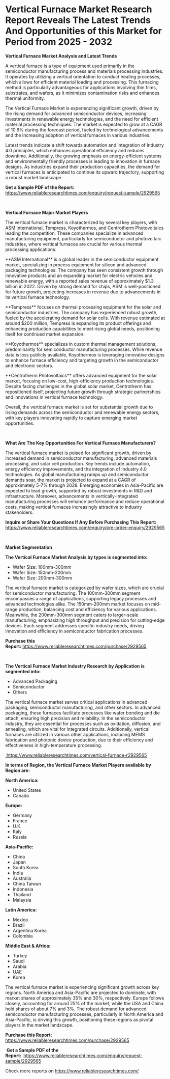 <p><h1>Vertical Furnace Market Research Report Reveals The Latest Trends And Opportunities of this Market for Period from 2025 - 2032</h1></p><p><strong>Vertical Furnace Market Analysis and Latest Trends</strong></p>
<p><p>A vertical furnace is a type of equipment used primarily in the semiconductor manufacturing process and materials processing industries. It operates by utilizing a vertical orientation to conduct heating processes, which allows for efficient material loading and processing. This furnacing method is particularly advantageous for applications involving thin films, substrates, and wafers, as it minimizes contamination risks and enhances thermal uniformity.</p><p>The Vertical Furnace Market is experiencing significant growth, driven by the rising demand for advanced semiconductor devices, increasing investments in renewable energy technologies, and the need for efficient material processing techniques. The market is expected to grow at a CAGR of 10.6% during the forecast period, fueled by technological advancements and the increasing adoption of vertical furnaces in various industries. </p><p>Latest trends indicate a shift towards automation and integration of Industry 4.0 principles, which enhances operational efficiency and reduces downtime. Additionally, the growing emphasis on energy-efficient systems and environmentally friendly processes is leading to innovation in furnace designs. As industries expand their production capacities, the demand for vertical furnaces is anticipated to continue its upward trajectory, supporting a robust market landscape.</p></p>
<p><strong>Get a Sample PDF of the Report:&nbsp;</strong> <a href="https://www.reliableresearchtimes.com/enquiry/request-sample/2929565?utm_campaign=3190&utm_medium=2&utm_source=Github&utm_content=ia&utm_term=12032025&utm_id=vertical-furnace">https://www.reliableresearchtimes.com/enquiry/request-sample/2929565</a></p>
<p>&nbsp;</p>
<p><strong>Vertical Furnace Major Market Players</strong></p>
<p><p>The vertical furnace market is characterized by several key players, with ASM International, Tempress, Koyothermos, and Centrotherm Photovoltaics leading the competition. These companies specialize in advanced manufacturing equipment, particularly for semiconductor and photovoltaic industries, where vertical furnaces are crucial for various thermal processing applications.</p><p>**ASM International** is a global leader in the semiconductor equipment market, specializing in process equipment for silicon and advanced packaging technologies. The company has seen consistent growth through innovative products and an expanding market for electric vehicles and renewable energy, with a reported sales revenue of approximately $1.3 billion in 2022. Driven by strong demand for chips, ASM is well-positioned for future growth, projecting increases in revenue due to advancements in its vertical furnace technology.</p><p>**Tempress** focuses on thermal processing equipment for the solar and semiconductor industries. The company has experienced robust growth, fueled by the accelerating demand for solar cells. With revenue estimated at around $200 million, Tempress is expanding its product offerings and enhancing production capabilities to meet rising global needs, positioning itself for continued market expansion.</p><p>**Koyothermos** specializes in custom thermal management solutions, predominantly for semiconductor manufacturing processes. While revenue data is less publicly available, Koyothermos is leveraging innovative designs to enhance furnace efficiency and targeting growth in the semiconductor and electronic sectors.</p><p>**Centrotherm Photovoltaics** offers advanced equipment for the solar market, focusing on low-cost, high-efficiency production technologies. Despite facing challenges in the global solar market, Centrotherm has repositioned itself, projecting future growth through strategic partnerships and innovations in vertical furnace technology.</p><p>Overall, the vertical furnace market is set for substantial growth due to rising demands across the semiconductor and renewable energy sectors, with key players innovating rapidly to capture emerging market opportunities. </p></p>
<p>&nbsp;</p>
<p><strong>What Are The Key Opportunities For Vertical Furnace Manufacturers?</strong></p>
<p><p>The vertical furnace market is poised for significant growth, driven by increased demand in semiconductor manufacturing, advanced materials processing, and solar cell production. Key trends include automation, energy efficiency improvements, and the integration of Industry 4.0 technologies. As global manufacturing ramps up and semiconductor demands soar, the market is projected to expand at a CAGR of approximately 5-7% through 2028. Emerging economies in Asia-Pacific are expected to lead growth, supported by robust investments in R&D and infrastructure. Moreover, advancements in vertically-integrated manufacturing processes will enhance performance and reduce operational costs, making vertical furnaces increasingly attractive to industry stakeholders.</p></p>
<p><strong>Inquire or Share Your Questions If Any Before Purchasing This Report:</strong> <a href="https://www.reliableresearchtimes.com/enquiry/pre-order-enquiry/2929565?utm_campaign=3190&utm_medium=2&utm_source=Github&utm_content=ia&utm_term=12032025&utm_id=vertical-furnace">https://www.reliableresearchtimes.com/enquiry/pre-order-enquiry/2929565</a></p>
<p>&nbsp;</p>
<p><strong>Market Segmentation</strong></p>
<p><strong>The Vertical Furnace Market Analysis by types is segmented into:</strong></p>
<p><ul><li>Wafer Size: 100mm-300mm</li><li>Wafer Size: 150mm-200mm</li><li>Wafer Size: 200mm-300mm</li></ul></p>
<p><p>The vertical furnace market is categorized by wafer sizes, which are crucial for semiconductor manufacturing. The 100mm-300mm segment encompasses a range of applications, supporting legacy processes and advanced technologies alike. The 150mm-200mm market focuses on mid-range production, balancing cost and efficiency for various applications. Meanwhile, the 200mm-300mm segment caters to larger-scale manufacturing, emphasizing high throughput and precision for cutting-edge devices. Each segment addresses specific industry needs, driving innovation and efficiency in semiconductor fabrication processes.</p></p>
<p><strong>Purchase this Report:&nbsp;</strong><a href="https://www.reliableresearchtimes.com/purchase/2929565?utm_campaign=3190&utm_medium=2&utm_source=Github&utm_content=ia&utm_term=12032025&utm_id=vertical-furnace">https://www.reliableresearchtimes.com/purchase/2929565</a></p>
<p>&nbsp;</p>
<p><strong>The Vertical Furnace Market Industry Research by Application is segmented into:</strong></p>
<p><ul><li>Advanced Packaging</li><li>Semiconductor</li><li>Others</li></ul></p>
<p><p>The vertical furnace market serves critical applications in advanced packaging, semiconductor manufacturing, and other sectors. In advanced packaging, these furnaces facilitate processes like wafer bonding and die attach, ensuring high precision and reliability. In the semiconductor industry, they are essential for processes such as oxidation, diffusion, and annealing, which are vital for integrated circuits. Additionally, vertical furnaces are utilized in various other applications, including MEMS fabrication and photonic device production, due to their efficiency and effectiveness in high-temperature processing.</p></p>
<p><a href="https://www.reliableresearchtimes.com/vertical-furnace-r2929565?utm_campaign=3190&utm_medium=2&utm_source=Github&utm_content=ia&utm_term=12032025&utm_id=vertical-furnace">&nbsp;https://www.reliableresearchtimes.com/vertical-furnace-r2929565</a></p>
<p><strong>In terms of Region, the Vertical Furnace Market Players available by Region are:</strong></p>
<p>
    <p> <strong> North America: </strong>
        <ul>
            <li>United States</li>
            <li>Canada</li>
        </ul>
        </p> 
    <p> <strong> Europe: </strong>
        <ul>
            <li>Germany</li>
            <li>France</li>
            <li>U.K.</li>
            <li>Italy</li>
            <li>Russia</li>
        </ul>
        </p> 
    <p> <strong> Asia-Pacific: </strong>
        <ul>
            <li>China</li>
            <li>Japan</li>
            <li>South Korea</li>
            <li>India</li>
            <li>Australia</li>
            <li>China Taiwan</li>
            <li>Indonesia</li>
            <li>Thailand</li>
            <li>Malaysia</li>
        </ul>
        </p> 
    <p> <strong> Latin America: </strong>
        <ul>
            <li>Mexico</li>
            <li>Brazil</li>
            <li>Argentina Korea</li>
            <li>Colombia</li>
        </ul>
        </p> 
    <p> <strong> Middle East & Africa: </strong>
        <ul>
            <li>Turkey</li>
            <li>Saudi</li>
            <li>Arabia</li>
            <li>UAE</li>
            <li>Korea</li>
        </ul>
    </p>
    </p>
<p><p>The vertical furnace market is experiencing significant growth across key regions. North America and Asia-Pacific are projected to dominate, with market shares of approximately 35% and 30%, respectively. Europe follows closely, accounting for around 25% of the market, while the USA and China hold shares of about 7% and 3%. The robust demand for advanced semiconductor manufacturing processes, particularly in North America and Asia-Pacific, is driving this growth, positioning these regions as pivotal players in the market landscape.</p></p>
<p><strong>Purchase this Report: </strong><a href="https://www.reliableresearchtimes.com/purchase/2929565?utm_campaign=3190&utm_medium=2&utm_source=Github&utm_content=ia&utm_term=12032025&utm_id=vertical-furnace">https://www.reliableresearchtimes.com/purchase/2929565</a></p>
<p>&nbsp;<strong>Get a Sample PDF of the Report:&nbsp;&nbsp;</strong><a href="https://www.reliableresearchtimes.com/enquiry/request-sample/2929565?utm_campaign=3190&utm_medium=2&utm_source=Github&utm_content=ia&utm_term=12032025&utm_id=vertical-furnace">https://www.reliableresearchtimes.com/enquiry/request-sample/2929565</a></p>
<p><strong></strong></p>
<p>Check more reports on <a href="https://www.reliableresearchtimes.com/?utm_campaign=3190&utm_medium=2&utm_source=Github&utm_content=ia&utm_term=12032025&utm_id=vertical-furnace">https://www.reliableresearchtimes.com/</a></p>